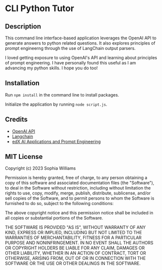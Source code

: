 # CLI Python Tutor 

## Description

This command line interface-based application leverages the OpenAI API to generate answers to python related questions. It also explores principles of prompt engineerng through the use of LangChain output parsers. 

I loved getting exposure to using OpenAI's API and learning about principles of prompt engineering. I have personally found this useful as I am advancing my python skills. I hope you do too! 


## Installation 

Run `npm install` in the command line to install packages. 

Initialize the application by running `node script.js`.


## Credits 

- [OpenAI API](https://platform.openai.com/docs/api-reference)
- [Langchain](https://python.langchain.com/docs/get_started/introduction)
- [edX AI Applications and Prompt Engineering](https://learning.edx.org/course/course-v1:edX+BC-OC-ai+2T2023/home)



## MIT License

Copyright (c) 2023 Sophia Williams

Permission is hereby granted, free of charge, to any person obtaining a copy
of this software and associated documentation files (the "Software"), to deal
in the Software without restriction, including without limitation the rights
to use, copy, modify, merge, publish, distribute, sublicense, and/or sell
copies of the Software, and to permit persons to whom the Software is
furnished to do so, subject to the following conditions:

The above copyright notice and this permission notice shall be included in all
copies or substantial portions of the Software.

THE SOFTWARE IS PROVIDED "AS IS", WITHOUT WARRANTY OF ANY KIND, EXPRESS OR
IMPLIED, INCLUDING BUT NOT LIMITED TO THE WARRANTIES OF MERCHANTABILITY,
FITNESS FOR A PARTICULAR PURPOSE AND NONINFRINGEMENT. IN NO EVENT SHALL THE
AUTHORS OR COPYRIGHT HOLDERS BE LIABLE FOR ANY CLAIM, DAMAGES OR OTHER
LIABILITY, WHETHER IN AN ACTION OF CONTRACT, TORT OR OTHERWISE, ARISING FROM,
OUT OF OR IN CONNECTION WITH THE SOFTWARE OR THE USE OR OTHER DEALINGS IN THE
SOFTWARE.
